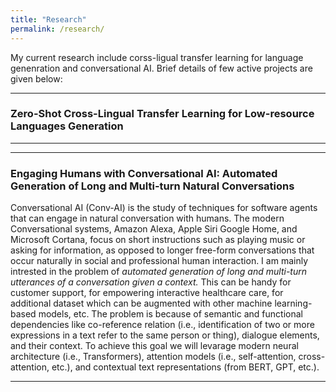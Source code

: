 ```yaml
---
title: "Research"
permalink: /research/
---
```


My current research include corss-ligual transfer learning for language genenration and conversational AI. Brief details of few active projects are given below:

---
### Zero-Shot Cross-Lingual Transfer Learning for Low-resource Languages Generation 


---


---
### Engaging Humans with Conversational AI: Automated Generation of Long and Multi-turn Natural Conversations
Conversational AI (Conv-AI) is the study of techniques for software agents that can engage in natural conversation with humans. The modern Conversational systems, Amazon Alexa, Apple Siri Google Home, and Microsoft Cortana, focus on short instructions such as playing music or asking for information, as opposed to longer free-form conversations that occur naturally in social and professional human interaction. I am mainly intrested in the problem of _automated generation of long and multi-turn utterances of a conversation given a context._ This can be handy for customer support, for empowering interactive healthcare care, for additional dataset which can be augmented with other machine learning-based models, etc. The problem is because of semantic and functional dependencies like co-reference relation (i.e., identification of two or more expressions in a text refer to the same person or thing), dialogue elements, and their context. To achieve this goal we will levarage  modern neural architecture (i.e., Transformers), attention models (i.e., self-attention, cross-attention, etc.), and contextual text representations (from BERT, GPT, etc.). 

---
